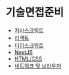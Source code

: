 # 기술면접준비

* <a href="https://github.com/cjsgmail/interview/tree/main/%EA%B8%B0%EC%88%A0%EB%A9%B4%EC%A0%91/%EC%9E%90%EB%B0%94%EC%8A%A4%ED%81%AC%EB%A6%BD%ED%8A%B8">자바스크립트</a>
* <a href="https://github.com/cjsgmail/interview/tree/main/%EA%B8%B0%EC%88%A0%EB%A9%B4%EC%A0%91/%EB%A6%AC%EC%95%A1%ED%8A%B8">리액트</a>
* <a href="https://github.com/cjsgmail/interview/tree/main/%EA%B8%B0%EC%88%A0%EB%A9%B4%EC%A0%91/%ED%83%80%EC%9E%85%EC%8A%A4%ED%81%AC%EB%A6%BD%ED%8A%B8">타입스크립트</a>
* <a href="https://github.com/cjsgmail/interview/tree/main/%EA%B8%B0%EC%88%A0%EB%A9%B4%EC%A0%91/%EB%84%A5%EC%8A%A4%ED%8A%B8">NextJS</a>
* <a href="https://github.com/cjsgmail/interview/tree/main/%EA%B8%B0%EC%88%A0%EB%A9%B4%EC%A0%91/HTML-CSS">HTML/CSS</a>
* <a href="https://github.com/cjsgmail/interview/tree/main/%EA%B8%B0%EC%88%A0%EB%A9%B4%EC%A0%91/%EB%84%A4%ED%8A%B8%EC%9B%8C%ED%81%AC">네트워크 및 브라우저</a>
